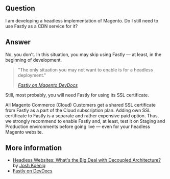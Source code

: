 ## <span class="wysiwyg-color-black">__Question__</span>

I am developing a headless implementation of Magento. Do I still need to use Fastly as a CDN service for it?

## <span class="wysiwyg-color-black">__Answer__</span>

No, you don't. In this&nbsp;situation, you may skip using Fastly — at least, in the beginning of development.

<blockquote cite="http://devdocs.magento.com/guides/v2.2/cloud/basic-information/cloud-fastly.html">
<p>"The only situation you may not want to enable is for a headless deployment."</p>
<p><a href="http://devdocs.magento.com/guides/v2.2/cloud/basic-information/cloud-fastly.html"><em>Fastly on Magento DevDocs</em></a></p>
</blockquote>

Still, most probably, you will need Fastly for using its SSL certificate.

All Magento Commerce (Cloud) Customers get a shared SSL certificate from Fastly as a part of the Cloud subscription plan. Adding own SSL certificate to Fastly is a separate and rather expensive paid option. Thus, we strongly recommend to enable Fastly and, at least, test it on Staging and Production environments before going live — even for your headless Magento website.

## More information

*   [Headless Websites: What's the Big Deal with Decoupled Architecture?](https://pantheon.io/blog/headless-websites-whats-big-deal-decoupled-architecture) by [Josh Koenig](https://pantheon.io/team/josh-koenig)
*   [Fastly on DevDocs](http://devdocs.magento.com/guides/v2.2/cloud/basic-information/cloud-fastly.html)